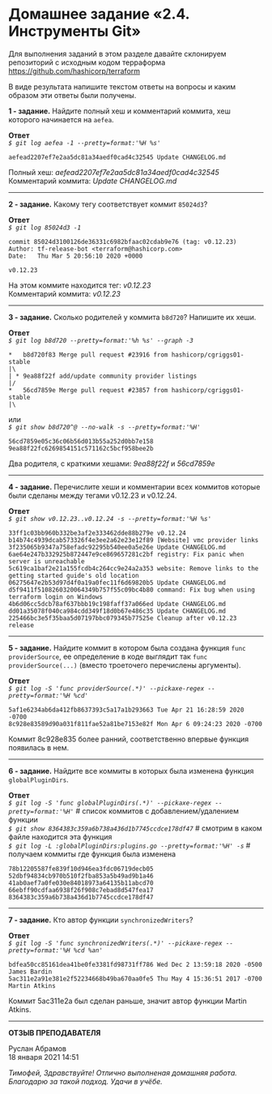 # Домашнее задание «2.4. Инструменты Git»

Для выполнения заданий в этом разделе давайте склонируем репозиторий с исходным кодом 
терраформа https://github.com/hashicorp/terraform 

В виде результата напишите текстом ответы на вопросы и каким образом эти ответы были получены. 

**1 - задание.**
Найдите полный хеш и комментарий коммита, хеш которого начинается на `aefea`.

**Ответ**   
  *`$ git log aefea -1 --pretty=format:'%H %s'`*

    aefead2207ef7e2aa5dc81a34aedf0cad4c32545 Update CHANGELOG.md    
   
 Полный хеш: *aefead2207ef7e2aa5dc81a34aedf0cad4c32545*    
 Комментарий коммита: *Update CHANGELOG.md*

---

**2 - задание.**
Какому тегу соответствует коммит `85024d3`?

**Ответ**   
  *`$ git log 85024d3 -1`*

    commit 85024d3100126de36331c6982bfaac02cdab9e76 (tag: v0.12.23)    
    Author: tf-release-bot <terraform@hashicorp.com>    
    Date:   Thu Mar 5 20:56:10 2020 +0000    

    v0.12.23
   
 На этом коммите находится тег: *v0.12.23*    
 Комментарий коммита: *v0.12.23*

---

**3 - задание.**
Сколько родителей у коммита `b8d720`? Напишите их хеши.

**Ответ**   
  *`$ git log b8d720 --pretty=format:'%h %s' --graph -3`*

    *   b8d720f83 Merge pull request #23916 from hashicorp/cgriggs01-stable    
    |\    
    | * 9ea88f22f add/update community provider listings    
    |/    
    *   56cd7859e Merge pull request #23857 from hashicorp/cgriggs01-stable    
    |\    
 или    
  *`$ git show b8d720^@ --no-walk -s --pretty=format:'%H'`*

    56cd7859e05c36c06b56d013b55a252d0bb7e158
    9ea88f22fc6269854151c571162c5bcf958bee2b    
    
 Два родителя, с краткими хешами: *9ea88f22f* и *56cd7859e*    

---

**4 - задание.**
Перечислите хеши и комментарии всех коммитов которые были сделаны между тегами  v0.12.23 и v0.12.24.

**Ответ**   
  *`$ git show v0.12.23..v0.12.24 -s --pretty=format:'%H %s'`*

    33ff1c03bb960b332be3af2e333462dde88b279e v0.12.24
    b14b74c4939dcab573326f4e3ee2a62e23e12f89 [Website] vmc provider links
    3f235065b9347a758efadc92295b540ee0a5e26e Update CHANGELOG.md
    6ae64e247b332925b872447e9ce869657281c2bf registry: Fix panic when server is unreachable
    5c619ca1baf2e21a155fcdb4c264cc9e24a2a353 website: Remove links to the getting started guide's old location
    06275647e2b53d97d4f0a19a0fec11f6d69820b5 Update CHANGELOG.md
    d5f9411f5108260320064349b757f55c09bc4b80 command: Fix bug when using terraform login on Windows
    4b6d06cc5dcb78af637bbb19c198faff37a066ed Update CHANGELOG.md
    dd01a35078f040ca984cdd349f18d0b67e486c35 Update CHANGELOG.md
    225466bc3e5f35baa5d07197bbc079345b77525e Cleanup after v0.12.23 release

---

**5 - задание.**
Найдите коммит в котором была создана функция `func providerSource`, ее определение в коде выглядит 
так `func providerSource(...)` (вместо троеточего перечислены аргументы).

**Ответ**   
  *`$ git log -S 'func providerSource(.*)' --pickaxe-regex --pretty=format:'%H %cd'`*

    5af1e6234ab6da412fb8637393c5a17a1b293663 Tue Apr 21 16:28:59 2020 -0700
    8c928e83589d90a031f811fae52a81be7153e82f Mon Apr 6 09:24:23 2020 -0700  

 Коммит 8c928e835 более ранний, соответственно впервые функция появилась в нем.
 
---  

**6 - задание.**
Найдите все коммиты в которых была изменена функция `globalPluginDirs`.

**Ответ**   
  *`$ git log -S 'func globalPluginDirs(.*)' --pickaxe-regex --pretty=format:'%H'`* # список коммитов с добавлением/удалением функции   
  *`$ git show 8364383c359a6b738a436d1b7745ccdce178df47`* # смотрим в каком файле находится эта функция    
  *`$ git log -L :globalPluginDirs:plugins.go --pretty=format:'%H' -s`* # получаем коммиты где функция была изменена    

    78b12205587fe839f10d946ea3fdc06719decb05    
    52dbf94834cb970b510f2fba853a5b49ad9b1a46    
    41ab0aef7a0fe030e84018973a64135b11abcd70    
    66ebff90cdfaa6938f26f908c7ebad8d547fea17    
    8364383c359a6b738a436d1b7745ccdce178df47   

---

**7 - задание.**
Кто автор функции `synchronizedWriters`? 

**Ответ**   
  *`$ git log -S 'func synchronizedWriters(.*)' --pickaxe-regex --pretty=format:'%H %cd %an'`*
  
    bdfea50cc85161dea41be0fe3381fd98731ff786 Wed Dec 2 13:59:18 2020 -0500 James Bardin   
    5ac311e2a91e381e2f52234668b49ba670aa0fe5 Thu May 4 15:36:51 2017 -0700 Martin Atkins  
    
 Коммит 5ac311e2a был сделан раньше, значит автор функции Martin Atkins.
 
 ---
 
 
**ОТЗЫВ ПРЕПОДАВАТЕЛЯ**

Руслан Абрамов    
18 января 2021 14:51

*Тимофей, Здравствуйте!*
*Отлично выполненая домашняя работа. Благодарю за такой подход.*
*Удачи в учёбе.*

